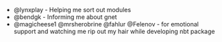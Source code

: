 * @lynxplay - Helping me sort out modules
* @bendgk - Informing me about gnet
* @magicheese1 @mrsherobrine @fahlur @Felenov - for emotional support and watching me rip out my hair while developing nbt package

